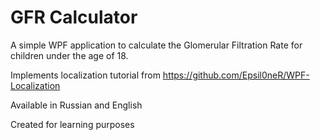 # GFR Calculator
A simple WPF application to calculate the Glomerular Filtration Rate for children under the age of 18.

Implements localization tutorial from https://github.com/Epsil0neR/WPF-Localization

Available in Russian and English

Created for learning purposes
